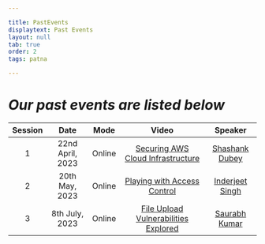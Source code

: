 ```yaml
---

title: PastEvents
displaytext: Past Events
layout: null
tab: true
order: 2
tags: patna

---
```


# <b><i>Our past events are listed below</i></b>

  
|Session| Date | Mode | Video | Speaker |
|:-----:|:----:|:----:|:-----:|:-------:|
| 1 | 22nd April, 2023 | Online | [Securing AWS Cloud Infrastructure](https://youtu.be/9yJxdc-s0j8) | [Shashank Dubey](https://www.linkedin.com/in/shashankssm) |
| 2 | 20th May, 2023 | Online | [Playing with Access Control](https://youtu.be/KBWF8V69nok) | [Inderjeet Singh](https://linkedin.com/in/encodedguy) |
| 3 | 8th July, 2023 | Online | [File Upload Vulnerabilities Explored](https://youtu.be/PO4WlSF8AFI) | [Saurabh Kumar](https://linkedin.com/in/saurabh-kumar-3b1737215) |
  
